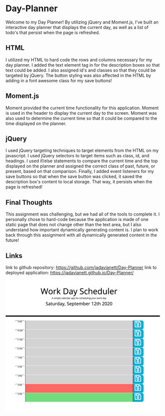 # Day-Planner

Welcome to my Day Planner! By utilizing jQuery and Moment.js, I've built an interactive day planner that displays the current day, as well as a list of todo's that persist when the page is refreshed. 

## HTML 
I utilized my HTML to hard code the rows and columns necessary for my day planner. I added the text element tag in for the description boxes so that text could be added. I also assigned id's and classes so that they could be targeted by jQuery. The button styling was also affected in the HTML by adding in a font awesome class for my save buttons! 


## Moment.js
Moment provided the current time functionality for this application. Moment is used in the header to display the current day to the screen. Moment was also used to determine the current time so that it could be compared to the time displayed on the planner. 

## jQuery
I used jQuery targeting techniques to target elements from the HTML on my javascript. I used jQuery selectors to target items such as class, id, and headings. I used if/else statements to compare the current time and the top displayed on the planner and assigned the correct class of past, future, or present, based on that comparison. Finally, I added event listeners for my save buttons so that when the save button was clicked, it saved the description box's content to local storage. That way, it persists when the page is refreshed! 

## Final Thoughts
This assignment was challenging, but we had all of the tools to complete it. I personally chose to hard-code because the application is made of one static page that does not change other than the text area, but I also understand how important dynamically generating content is. I plan to work back through this assignment with all dynamically generated content in the future! 

## Links 
link to github repository: https://github.com/jadavianett/Day-Planner 
link to deployed application: https://jadavianett.github.io/Day-Planner/

![alt text](homepage.png "Day Planner")



